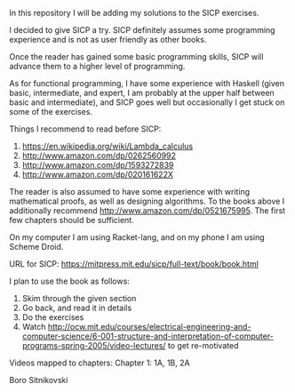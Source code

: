 In this repository I will be adding my solutions to the SICP exercises.

I decided to give SICP a try. SICP definitely assumes some programming experience and is not as user friendly as other books.

Once the reader has gained some basic programming skills, SICP will advance them to a higher level of programming.

As for functional programming, I have some experience with Haskell (given basic, intermediate, and expert, I am probably at the upper half between basic and intermediate), and SICP goes well but occasionally I get stuck on some of the exercises.

Things I recommend to read before SICP:

1. https://en.wikipedia.org/wiki/Lambda_calculus
2. http://www.amazon.com/dp/0262560992
3. http://www.amazon.com/dp/1593272839
4. http://www.amazon.com/dp/020161622X

The reader is also assumed to have some experience with writing mathematical proofs, as well as designing algorithms. To the books above I additionally recommend http://www.amazon.com/dp/0521675995. The first few chapters should be sufficient.

On my computer I am using Racket-lang, and on my phone I am using Scheme Droid.

URL for SICP: https://mitpress.mit.edu/sicp/full-text/book/book.html

I plan to use the book as follows:

1. Skim through the given section
2. Go back, and read it in details
3. Do the exercises
4. Watch http://ocw.mit.edu/courses/electrical-engineering-and-computer-science/6-001-structure-and-interpretation-of-computer-programs-spring-2005/video-lectures/ to get re-motivated

Videos mapped to chapters:
Chapter 1: 1A, 1B, 2A

Boro Sitnikovski
